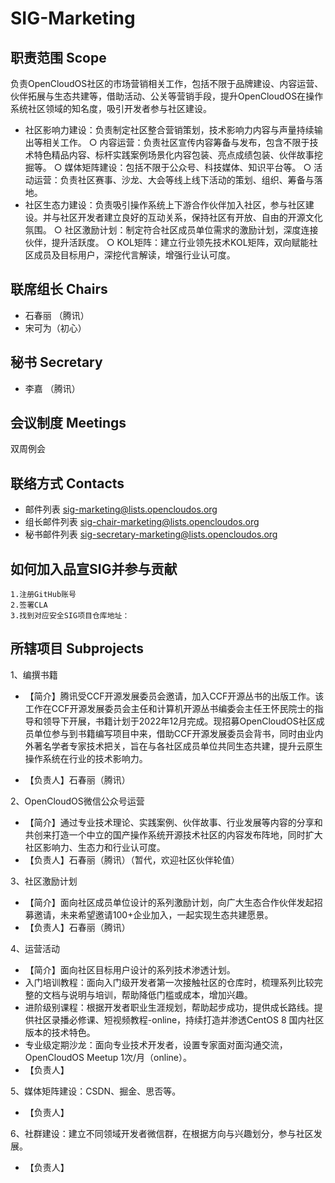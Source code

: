 # SIG-Marketing

## 职责范围 Scope
负责OpenCloudOS社区的市场营销相关工作，包括不限于品牌建设、内容运营、伙伴拓展与生态共建等，借助活动、公关等营销手段，提升OpenCloudOS在操作系统社区领域的知名度，吸引开发者参与社区建设。

* 社区影响力建设：负责制定社区整合营销策划，技术影响力内容与声量持续输出等相关工作。
	○ 内容运营：负责社区宣传内容筹备与发布，包含不限于技术特色精品内容、标杆实践案例场景化内容包装、亮点成绩包装、伙伴故事挖掘等。
	○ 媒体矩阵建设：包括不限于公众号、科技媒体、知识平台等。
	○ 活动运营：负责社区赛事、沙龙、大会等线上线下活动的策划、组织、筹备与落地。
* 社区生态力建设：负责吸引操作系统上下游合作伙伴加入社区，参与社区建设。并与社区开发者建立良好的互动关系，保持社区有开放、自由的开源文化氛围。
	○ 社区激励计划：制定符合社区成员单位需求的激励计划，深度连接伙伴，提升活跃度。
	○ KOL矩阵：建立行业领先技术KOL矩阵，双向赋能社区成员及目标用户，深挖代言解读，增强行业认可度。


## 联席组长 Chairs
* 石春丽 （腾讯）
* 宋可为（初心）

## 秘书 Secretary
* 李嘉 （腾讯）
## 会议制度 Meetings
双周例会

## 联络方式 Contacts
* 邮件列表 sig-marketing@lists.opencloudos.org
* 组长邮件列表 sig-chair-marketing@lists.opencloudos.org
* 秘书邮件列表 sig-secretary-marketing@lists.opencloudos.org

## 如何加入品宣SIG并参与贡献
	1.注册GitHub账号
	2.签署CLA
	3.找到对应安全SIG项目仓库地址：
  
## 所辖项目 Subprojects
1、编撰书籍
* 【简介】腾讯受CCF开源发展委员会邀请，加入CCF开源丛书的出版工作。该工作在CCF开源发展委员会主任和计算机开源丛书编委会主任王怀民院士的指导和领导下开展，书籍计划于2022年12月完成。现招募OpenCloudOS社区成员单位参与到书籍编写项目中来，借助CCF开源发展委员会背书，同时由业内外著名学者专家技术把关，旨在与各社区成员单位共同生态共建，提升云原生操作系统在行业的技术影响力。

* 【负责人】石春丽（腾讯）

2、OpenCloudOS微信公众号运营
* 【简介】通过专业技术理论、实践案例、伙伴故事、行业发展等内容的分享和共创来打造一个中立的国产操作系统开源技术社区的内容发布阵地，同时扩大社区影响力、生态力和行业认可度。
* 【负责人】石春丽（腾讯）（暂代，欢迎社区伙伴轮值）

3、社区激励计划
* 【简介】面向社区成员单位设计的系列激励计划，向广大生态合作伙伴发起招募邀请，未来希望邀请100+企业加入，一起实现生态共建愿景。
* 【负责人】石春丽（腾讯）

4、运营活动
* 【简介】面向社区目标用户设计的系列技术渗透计划。
* 入门培训教程：面向入门级开发者第一次接触社区的仓库时，梳理系列比较完整的文档与说明与培训，帮助降低门槛或成本，增加兴趣。
* 进阶级别课程：根据开发者职业生涯规划，帮助起步成功，提供成长路线。提供社区录播必修课、短视频教程-online，持续打造并渗透CentOS 8 国内社区版本的技术特色。
* 专业级定期沙龙：面向专业技术开发者，设置专家面对面沟通交流，OpenCloudOS  Meetup  1次/月（online）。
* 【负责人】

5、媒体矩阵建设：CSDN、掘金、思否等。
* 【负责人】

6、社群建设：建立不同领域开发者微信群，在根据方向与兴趣划分，参与社区发展。
* 【负责人】
